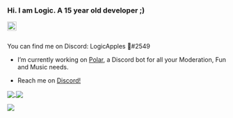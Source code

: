 ### Hi. I am Logic. A 15 year old developer ;) 
<a href="https://discord.gg/ShRxDPgVR3">
  <img align="left" alt="Spot's Support Server" width="21px" src="https://raw.githubusercontent.com/anuraghazra/anuraghazra/master/assets/discord-round.svg" />
</a>

<br />
<br />

You can find me on Discord: LogicApples 🎄#2549

- I’m currently working on [Polar](https://www.polarbot.ga), a Discord bot for all your Moderation, Fun and Music needs.

- Reach me on [Discord!](https://discord.gg/ShRxDPgVR3)

<a href="https://github.com/LogicApples">
  <img align="center" src="https://github-readme-stats.vercel.app/api?username=logicapples&count_private=true&show_icons=true&theme=dark" />
</a>
<a href="https://github.com/LogicApples">
  <img align="center" src="https://github-readme-stats.vercel.app/api/top-langs/?username=logicapples&theme=dark" />
</a>

![](https://hit.yhype.me/github/profile?user_id=65192718)
